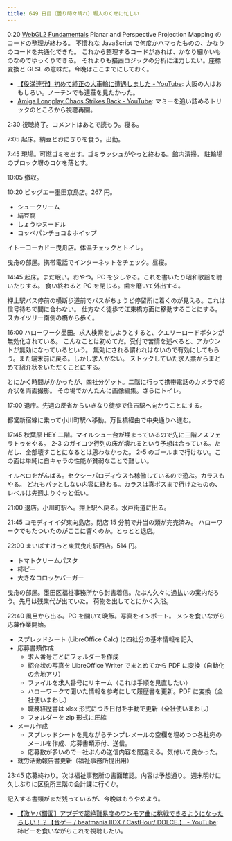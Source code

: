 ```yaml
---
title: 649 日目（曇り時々晴れ）暇人のくせに忙しい
---
```


0:20 [WebGL2 Fundamentals] Planar and Perspective Projection Mapping のコードの整理が終わる。
不慣れな JavaScript で何度かハマったものの、かなりのコードを共通化できた。
これから整理するコードがあれば、かなり細かいものなのでゆっくりできる。
それよりも描画ロジックの分析に注力したい。座標変換と GLSL の意味だ。今晩はここまでにしておく。

* [【役満連発】初めて純正の大車輪に遭遇しました - YouTube](https://www.youtube.com/watch?v=bMxrSeFaybY):
  大阪の人はおもしろい。ノーテンでも連荘を見たかった。
* [Amiga Longplay Chaos Strikes Back - YouTube](https://www.youtube.com/watch?v=08dUjvEIuus):
  マミーを追い詰めるトリックのところから視聴再開。

2:30 視聴終了。コメントはあとで読もう。寝る。

7:05 起床。納豆とおにぎりを食う。出勤。

7:45 現場。可燃ゴミを出す。ゴミラッシュがやっと終わる。館内清掃。
駐輪場のブロック塀のコケを落とす。

10:05 撤収。

10:20 ビッグエー墨田京島店。267 円。

* シュークリーム
* 絹豆腐
* しょうゆヌードル
* コッペパンチョコ＆ホイップ

イトーヨーカドー曳舟店。体温チェックとトイレ。

曳舟の部屋。携帯電話でインターネットをチェック。昼寝。

14:45 起床。まだ眠い。おやつ。PC を少しやる。これを書いたり昭和歌謡を聴いたりする。
食い終わると PC を閉じる。歯を磨いて外出する。

押上駅バス停前の横断歩道前でバスがちょうど停留所に着くのが見える。これは信号待ちで間に合わない。
仕方なく徒歩で江東橋方面に移動することにする。スカイツリー南側の橋から歩く。

16:00 ハローワーク墨田。求人検索をしようとすると、クエリーロードボタンが無効化されている。
こんなことは初めてだ。受付で苦情を述べると、アカウントが無効になっているという。
無効にされる謂われはないので有効にしてもらう。また端末前に戻る。しかし求人がない。
ストックしていた求人票からまとめて紹介状をいただくことにする。

とにかく時間がかかったが、四社分ゲット。二階に行って携帯電話のカメラで紹介状を両面撮影。
その場でかんたんに画像編集。さらにトイレ。

17:00 退庁。先週の反省からいきなり徒歩で住吉駅へ向かうことにする。

都営新宿線に乗って小川町駅へ移動。万世橋経由で中央通りへ進む。

17:45 秋葉原 HEY 二階。マイルシュー台が埋まっているので先に三階ノスフェラトゥをやる。
2-3 のガイコツ行列の床が壊れるという予想は合っている。ただし、全部壊すことになるとは思わなかった。
2-5 のゴールまで行けない。この面は単純に自キャラの性能が貧弱なことで難しい。

イルベロをがんばる。セクシーパロディウスも稼働しているので遊ぶ。カラスもやる。
どれもパッとしない内容に終わる。カラスは真ボスまで行けたものの、レベルは先週よりぐっと低い。

21:00 退店。小川町駅へ。押上駅へ戻る。水戸街道に出る。

21:45 コモディイイダ東向島店。閉店 15 分前で弁当の類が完売済み。
ハローワークでもたついたのがここに響くのか。とっとと退店。

22:00 まいばすけっと東武曳舟駅西店。514 円。

* トマトクリームパスタ
* 柿ピー
* 大きなコロッケバーガー

曳舟の部屋。墨田区福祉事務所から封書着信。たぶん久々に過払いの案内だろう。先月は残業代が出ていた。
荷物を出してとにかく入浴。

22:40 風呂から出る。PC を開いて晩飯。写真をインポート。
メシを食いながら応募作業開始。

* スプレッドシート (LibreOffice Calc) に四社分の基本情報を記入
* 応募書類作成
  * 求人番号ごとにフォルダーを作成
  * 紹介状の写真を LibreOffice Writer でまとめてから PDF に変換（自動化の余地アリ）
  * ファイルを求人番号にリネーム（これは手順を見直したい）
  * ハローワークで聞いた情報を参考にして履歴書を更新。PDF に変換（全社使いまわし）
  * 職務経歴書は xlsx 形式につき日付を手動で更新（全社使いまわし）
  * フォルダーを zip 形式に圧縮
* メール作成
  * スプレッドシートを見ながらテンプレメールの空欄を埋めつつ各社宛のメールを作成、応募書類添付、送信。
  * 応募数が多いので一社ぶんの送信内容を間違える。気付いて良かった。
* 就労活動報告書更新（福祉事務所提出用）

23:45 応募終わり。次は福祉事務所の書面確認。内容は予想通り。
週末明けに久しぶりに区役所三階の会計課に行くか。

記入する書類がまだ残っているが、今晩はもうやめよう。

* [【激ヤバ譜面】アプデで超絶難易度のワンモア曲に挑戦できるようになったらしい！？【音ゲー / beatmania IIDX / CastHour/ DOLCE.】 - YouTube](https://www.youtube.com/watch?v=idon7l-huKs):
  柿ピーを食いながらこれを視聴したい。

[WebGL2 Fundamentals]: https://webgl2fundamentals.org
